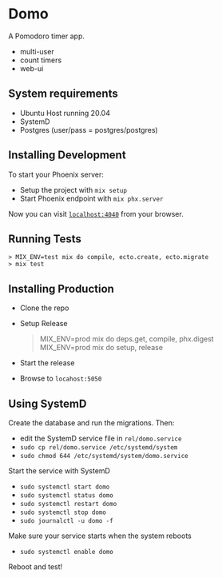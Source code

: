 # Domo

A Pomodoro timer app.

- multi-user
- count timers 
- web-ui

## System requirements

- Ubuntu Host running 20.04
- SystemD
- Postgres (user/pass = postgres/postgres)

## Installing Development

To start your Phoenix server:

  * Setup the project with `mix setup`
  * Start Phoenix endpoint with `mix phx.server`

Now you can visit [`localhost:4040`](http://localhost:4040) from your browser.

## Running Tests

    > MIX_ENV=test mix do compile, ecto.create, ecto.migrate
    > mix test

## Installing Production

- Clone the repo
- Setup Release

    > MIX_ENV=prod mix do deps.get, compile, phx.digest 
    > MIX_ENV=prod mix do setup, release

- Start the release
- Browse to `locahost:5050`

## Using SystemD

Create the database and run the migrations.  Then:

- edit the SystemD service file in `rel/domo.service`
- `sudo cp rel/domo.service /etc/systemd/system`
- `sudo chmod 644 /etc/systemd/system/domo.service`

Start the service with SystemD

- `sudo systemctl start domo`
- `sudo systemctl status domo`
- `sudo systemctl restart domo`
- `sudo systemctl stop domo`
- `sudo journalctl -u domo -f`

Make sure your service starts when the system reboots

- `sudo systemctl enable domo`

Reboot and test!

